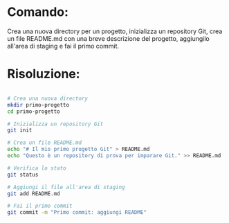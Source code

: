 # Comando:
Crea una nuova directory per un progetto, inizializza un repository Git, crea un file README.md con una breve descrizione del progetto, aggiungilo all'area di staging e fai il primo commit.

# Risoluzione:
```bash

# Crea una nuova directory
mkdir primo-progetto
cd primo-progetto

# Inizializza un repository Git
git init

# Crea un file README.md
echo "# Il mio primo progetto Git" > README.md
echo "Questo è un repository di prova per imparare Git." >> README.md

# Verifica lo stato
git status

# Aggiungi il file all'area di staging
git add README.md

# Fai il primo commit
git commit -m "Primo commit: aggiungi README"

```